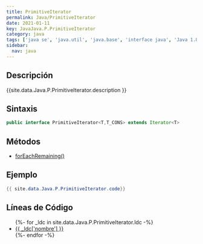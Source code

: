 ```yaml
---
title: PrimitiveIterator
permalink: Java/PrimitiveIterator
date: 2021-01-11
key: JavaJava.P.PrimitiveIterator
category: java
tags: ['java se', 'java.util', 'java.base', 'interface java', 'Java 1.8']
sidebar: 
  nav: java
---
```


## Descripción
{{site.data.Java.P.PrimitiveIterator.description }}

## Sintaxis
~~~java
public interface PrimitiveIterator<T,T_CONS> extends Iterator<T>
~~~

## Métodos
* [forEachRemaining()](/Java/PrimitiveIterator/forEachRemaining)

## Ejemplo
~~~java
{{ site.data.Java.P.PrimitiveIterator.code}}
~~~

## Líneas de Código
<ul>
{%- for _ldc in site.data.Java.P.PrimitiveIterator.ldc -%}
   <li>
       <a href="{{_ldc['url'] }}">{{ _ldc['nombre'] }}</a>
   </li>
{%- endfor -%}
</ul>
